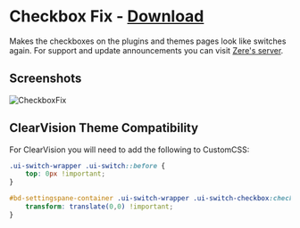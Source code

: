 # Checkbox Fix - [Download](https://raw.githubusercontent.com/rauenzi/BetterDiscordAddons/master/Themes/CheckboxFix/CheckboxFix.theme.css)

Makes the checkboxes on the plugins and themes pages look like switches again. For support and update announcements you can visit [Zere's server](http://discord.zackrauen.com/).

## Screenshots
![CheckboxFix](http://discord.zackrauen.com/CheckboxFix/fix.png)

## ClearVision Theme Compatibility
For ClearVision you will need to add the following to CustomCSS:

```css
.ui-switch-wrapper .ui-switch::before {
    top: 0px !important;
}

#bd-settingspane-container .ui-switch-wrapper .ui-switch-checkbox:checked+.ui-switch::before {
    transform: translate(0,0) !important;
}
```
